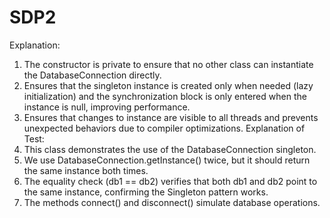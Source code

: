 # SDP2
Explanation:
1) The constructor is private to ensure that no other class can instantiate the DatabaseConnection directly.
2) Ensures that the singleton instance is created only when needed (lazy initialization) and the synchronization block is only entered when the instance is null, improving performance.
3) Ensures that changes to instance are visible to all threads and prevents unexpected behaviors due to compiler optimizations.
Explanation of Test:
1) This class demonstrates the use of the DatabaseConnection singleton.
2) We use DatabaseConnection.getInstance() twice, but it should return the same instance both times.
3) The equality check (db1 == db2) verifies that both db1 and db2 point to the same instance, confirming the Singleton pattern works.
4) The methods connect() and disconnect() simulate database operations.
